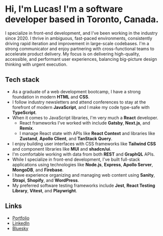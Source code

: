# Hi, I'm Lucas! I'm a software developer based in Toronto, Canada.

I specialize in front-end development, and I've been working in the industry since 2020. I thrive in ambiguous, fast-paced environments, consistently driving rapid iteration and improvement in large-scale codebases. I'm a strong communicator and enjoy partnering with cross-functional teams to accelerate product delivery. My focus is on delivering high-quality, accessible, and performant user experiences, balancing big-picture design thinking with urgent execution.
## Tech stack

- As a graduate of a web development bootcamp, I have a strong foundation in modern __HTML__ and __CSS__.
- I follow industry newsletters and attend conferences to stay at the forefront of modern __JavaScript__, and I make my code type-safe with __TypeScript__.
- When it comes to JavaScript libraries, I'm very much a __React__ developer.
  - React frameworks I've worked with include __Gatsby__, __Next.js__, and __Remix__.
  - I manage React state with APIs like __React Context__ and libraries like __Zustand__, __Apollo Client__, and __TanStack Query__.
- I enjoy building user interfaces with CSS frameworks like __Tailwind CSS__ and component libraries like __MUI__ and __shadcn/ui__.
- I'm comfortable working with data from both __REST__ and __GraphQL__ APIs.
- While I specialize in front-end development, I've built full-stack applications using technologies like __Node.js__, __Express__, __Apollo Server__, __MongoDB__, and __Firebase__.
- I have experience organizing and managing web content using __Sanity__, __Strapi__, __Shopify__, and __WordPress__.
- My preferred software testing frameworks include __Jest__, __React Testing Library__, __Vitest__, and __Playwright__.

## Links
- [Portfolio](https://lucassilbernagel.com/)
- [LinkedIn](https://www.linkedin.com/in/lucassilbernagel/)
- [Bluesky](https://bsky.app/profile/lucassilbernagel.com)
